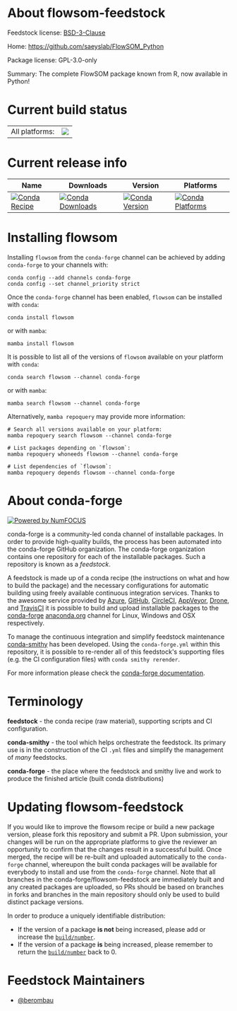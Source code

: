 About flowsom-feedstock
=======================

Feedstock license: [BSD-3-Clause](https://github.com/conda-forge/flowsom-feedstock/blob/main/LICENSE.txt)

Home: https://github.com/saeyslab/FlowSOM_Python

Package license: GPL-3.0-only

Summary: The complete FlowSOM package known from R, now available in Python!

Current build status
====================


<table><tr><td>All platforms:</td>
    <td>
      <a href="https://dev.azure.com/conda-forge/feedstock-builds/_build/latest?definitionId=22356&branchName=main">
        <img src="https://dev.azure.com/conda-forge/feedstock-builds/_apis/build/status/flowsom-feedstock?branchName=main">
      </a>
    </td>
  </tr>
</table>

Current release info
====================

| Name | Downloads | Version | Platforms |
| --- | --- | --- | --- |
| [![Conda Recipe](https://img.shields.io/badge/recipe-flowsom-green.svg)](https://anaconda.org/conda-forge/flowsom) | [![Conda Downloads](https://img.shields.io/conda/dn/conda-forge/flowsom.svg)](https://anaconda.org/conda-forge/flowsom) | [![Conda Version](https://img.shields.io/conda/vn/conda-forge/flowsom.svg)](https://anaconda.org/conda-forge/flowsom) | [![Conda Platforms](https://img.shields.io/conda/pn/conda-forge/flowsom.svg)](https://anaconda.org/conda-forge/flowsom) |

Installing flowsom
==================

Installing `flowsom` from the `conda-forge` channel can be achieved by adding `conda-forge` to your channels with:

```
conda config --add channels conda-forge
conda config --set channel_priority strict
```

Once the `conda-forge` channel has been enabled, `flowsom` can be installed with `conda`:

```
conda install flowsom
```

or with `mamba`:

```
mamba install flowsom
```

It is possible to list all of the versions of `flowsom` available on your platform with `conda`:

```
conda search flowsom --channel conda-forge
```

or with `mamba`:

```
mamba search flowsom --channel conda-forge
```

Alternatively, `mamba repoquery` may provide more information:

```
# Search all versions available on your platform:
mamba repoquery search flowsom --channel conda-forge

# List packages depending on `flowsom`:
mamba repoquery whoneeds flowsom --channel conda-forge

# List dependencies of `flowsom`:
mamba repoquery depends flowsom --channel conda-forge
```


About conda-forge
=================

[![Powered by
NumFOCUS](https://img.shields.io/badge/powered%20by-NumFOCUS-orange.svg?style=flat&colorA=E1523D&colorB=007D8A)](https://numfocus.org)

conda-forge is a community-led conda channel of installable packages.
In order to provide high-quality builds, the process has been automated into the
conda-forge GitHub organization. The conda-forge organization contains one repository
for each of the installable packages. Such a repository is known as a *feedstock*.

A feedstock is made up of a conda recipe (the instructions on what and how to build
the package) and the necessary configurations for automatic building using freely
available continuous integration services. Thanks to the awesome service provided by
[Azure](https://azure.microsoft.com/en-us/services/devops/), [GitHub](https://github.com/),
[CircleCI](https://circleci.com/), [AppVeyor](https://www.appveyor.com/),
[Drone](https://cloud.drone.io/welcome), and [TravisCI](https://travis-ci.com/)
it is possible to build and upload installable packages to the
[conda-forge](https://anaconda.org/conda-forge) [anaconda.org](https://anaconda.org/)
channel for Linux, Windows and OSX respectively.

To manage the continuous integration and simplify feedstock maintenance
[conda-smithy](https://github.com/conda-forge/conda-smithy) has been developed.
Using the ``conda-forge.yml`` within this repository, it is possible to re-render all of
this feedstock's supporting files (e.g. the CI configuration files) with ``conda smithy rerender``.

For more information please check the [conda-forge documentation](https://conda-forge.org/docs/).

Terminology
===========

**feedstock** - the conda recipe (raw material), supporting scripts and CI configuration.

**conda-smithy** - the tool which helps orchestrate the feedstock.
                   Its primary use is in the construction of the CI ``.yml`` files
                   and simplify the management of *many* feedstocks.

**conda-forge** - the place where the feedstock and smithy live and work to
                  produce the finished article (built conda distributions)


Updating flowsom-feedstock
==========================

If you would like to improve the flowsom recipe or build a new
package version, please fork this repository and submit a PR. Upon submission,
your changes will be run on the appropriate platforms to give the reviewer an
opportunity to confirm that the changes result in a successful build. Once
merged, the recipe will be re-built and uploaded automatically to the
`conda-forge` channel, whereupon the built conda packages will be available for
everybody to install and use from the `conda-forge` channel.
Note that all branches in the conda-forge/flowsom-feedstock are
immediately built and any created packages are uploaded, so PRs should be based
on branches in forks and branches in the main repository should only be used to
build distinct package versions.

In order to produce a uniquely identifiable distribution:
 * If the version of a package **is not** being increased, please add or increase
   the [``build/number``](https://docs.conda.io/projects/conda-build/en/latest/resources/define-metadata.html#build-number-and-string).
 * If the version of a package **is** being increased, please remember to return
   the [``build/number``](https://docs.conda.io/projects/conda-build/en/latest/resources/define-metadata.html#build-number-and-string)
   back to 0.

Feedstock Maintainers
=====================

* [@berombau](https://github.com/berombau/)

